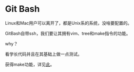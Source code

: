 # Git Bash

Linux和Mac用户可以离开了，都是Unix系的系统，没啥要配置的。

GitBash自带ssh，我们要让其拥有vim、tree和make指令的功能。

why？

看学长代码并且在其基础上做一点测试。

获得make功能，详见[此](https://zhuanlan.zhihu.com/p/149305469)。
